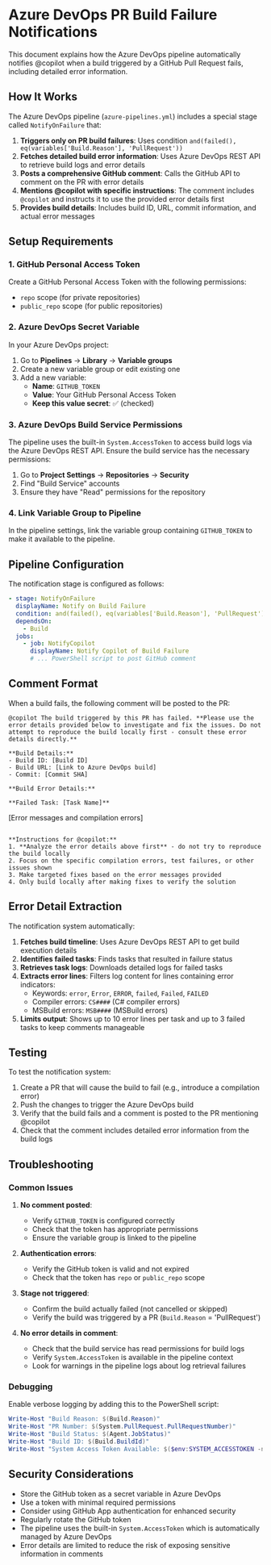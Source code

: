# Azure DevOps PR Build Failure Notifications

This document explains how the Azure DevOps pipeline automatically notifies @copilot when a build triggered by a GitHub Pull Request fails, including detailed error information.

## How It Works

The Azure DevOps pipeline (`azure-pipelines.yml`) includes a special stage called `NotifyOnFailure` that:

1. **Triggers only on PR build failures**: Uses condition `and(failed(), eq(variables['Build.Reason'], 'PullRequest'))`
2. **Fetches detailed build error information**: Uses Azure DevOps REST API to retrieve build logs and error details
3. **Posts a comprehensive GitHub comment**: Calls the GitHub API to comment on the PR with error details
4. **Mentions @copilot with specific instructions**: The comment includes `@copilot` and instructs it to use the provided error details first
5. **Provides build details**: Includes build ID, URL, commit information, and actual error messages

## Setup Requirements

### 1. GitHub Personal Access Token

Create a GitHub Personal Access Token with the following permissions:
- `repo` scope (for private repositories)
- `public_repo` scope (for public repositories)

### 2. Azure DevOps Secret Variable

In your Azure DevOps project:

1. Go to **Pipelines** → **Library** → **Variable groups**
2. Create a new variable group or edit existing one
3. Add a new variable:
   - **Name**: `GITHUB_TOKEN`
   - **Value**: Your GitHub Personal Access Token
   - **Keep this value secret**: ✅ (checked)

### 3. Azure DevOps Build Service Permissions

The pipeline uses the built-in `System.AccessToken` to access build logs via the Azure DevOps REST API. Ensure the build service has the necessary permissions:

1. Go to **Project Settings** → **Repositories** → **Security**
2. Find "Build Service" accounts
3. Ensure they have "Read" permissions for the repository

### 4. Link Variable Group to Pipeline

In the pipeline settings, link the variable group containing `GITHUB_TOKEN` to make it available to the pipeline.

## Pipeline Configuration

The notification stage is configured as follows:

```yaml
- stage: NotifyOnFailure
  displayName: Notify on Build Failure
  condition: and(failed(), eq(variables['Build.Reason'], 'PullRequest'))
  dependsOn: 
    - Build
  jobs:
    - job: NotifyCopilot
      displayName: Notify Copilot of Build Failure
      # ... PowerShell script to post GitHub comment
```

## Comment Format

When a build fails, the following comment will be posted to the PR:

```
@copilot The build triggered by this PR has failed. **Please use the error details provided below to investigate and fix the issues. Do not attempt to reproduce the build locally first - consult these error details directly.**

**Build Details:**
- Build ID: [Build ID]
- Build URL: [Link to Azure DevOps build]
- Commit: [Commit SHA]

**Build Error Details:**

**Failed Task: [Task Name]**
```
[Error messages and compilation errors]
```

**Instructions for @copilot:**
1. **Analyze the error details above first** - do not try to reproduce the build locally
2. Focus on the specific compilation errors, test failures, or other issues shown
3. Make targeted fixes based on the error messages provided
4. Only build locally after making fixes to verify the solution
```

## Error Detail Extraction

The notification system automatically:

1. **Fetches build timeline**: Uses Azure DevOps REST API to get build execution details
2. **Identifies failed tasks**: Finds tasks that resulted in failure status
3. **Retrieves task logs**: Downloads detailed logs for failed tasks
4. **Extracts error lines**: Filters log content for lines containing error indicators:
   - Keywords: `error`, `Error`, `ERROR`, `failed`, `Failed`, `FAILED`
   - Compiler errors: `CS####` (C# compiler errors)
   - MSBuild errors: `MSB####` (MSBuild errors)
5. **Limits output**: Shows up to 10 error lines per task and up to 3 failed tasks to keep comments manageable

## Testing

To test the notification system:

1. Create a PR that will cause the build to fail (e.g., introduce a compilation error)
2. Push the changes to trigger the Azure DevOps build
3. Verify that the build fails and a comment is posted to the PR mentioning @copilot
4. Check that the comment includes detailed error information from the build logs

## Troubleshooting

### Common Issues

1. **No comment posted**: 
   - Verify `GITHUB_TOKEN` is configured correctly
   - Check that the token has appropriate permissions
   - Ensure the variable group is linked to the pipeline

2. **Authentication errors**:
   - Verify the GitHub token is valid and not expired
   - Check that the token has `repo` or `public_repo` scope

3. **Stage not triggered**:
   - Confirm the build actually failed (not cancelled or skipped)
   - Verify the build was triggered by a PR (`Build.Reason` = 'PullRequest')

4. **No error details in comment**:
   - Check that the build service has read permissions for build logs
   - Verify `System.AccessToken` is available in the pipeline context
   - Look for warnings in the pipeline logs about log retrieval failures

### Debugging

Enable verbose logging by adding this to the PowerShell script:

```powershell
Write-Host "Build Reason: $(Build.Reason)"
Write-Host "PR Number: $(System.PullRequest.PullRequestNumber)"
Write-Host "Build Status: $(Agent.JobStatus)"
Write-Host "Build ID: $(Build.BuildId)"
Write-Host "System Access Token Available: $($env:SYSTEM_ACCESSTOKEN -ne $null)"
```

## Security Considerations

- Store the GitHub token as a secret variable in Azure DevOps
- Use a token with minimal required permissions
- Consider using GitHub App authentication for enhanced security
- Regularly rotate the GitHub token
- The pipeline uses the built-in `System.AccessToken` which is automatically managed by Azure DevOps
- Error details are limited to reduce the risk of exposing sensitive information in comments